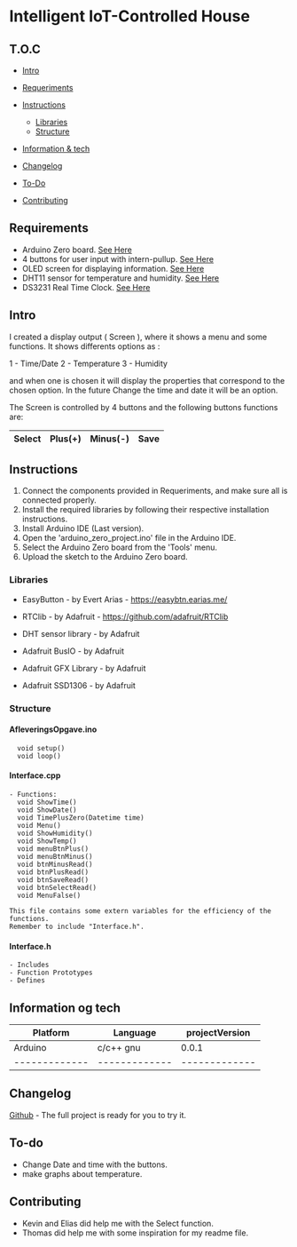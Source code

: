 # Intelligent IoT-Controlled House



## T.O.C

* [Intro](#Intro)
* [Requeriments](#Requeriments)

* [Instructions](#Instructions)

   * [Libraries](#Libraries)
   * [Structure](#Structure)
   
* [Information & tech](#Information-og-tech)
* [Changelog](#Changelog)
* [To-Do](#To-do)
* [Contributing](#Contributing)


## Requirements

- Arduino Zero board. [See Here](https://store.arduino.cc/products/arduino-zero)
- 4 buttons for user input with intern-pullup. [See Here](https://ardustore.dk/produkt/tactile-print-push-button-6x6x5mm?gclid=CjwKCAjw-IWkBhBTEiwA2exyO94873bkykivqHhJ76OJxMIguEzHdmNpNAZ3KMVINccsGDTCjgwn7RoCkdUQAvD_BwE)
- OLED screen for displaying information. [See Here](https://ardustore.dk/produkt/display-oled-0-96%e2%80%b3-i2c-128x64-module-hvid)
- DHT11 sensor for temperature and humidity. [See Here](https://ardustore.dk/produkt/dht-11-temperature-humidity-module)
- DS3231 Real Time Clock. [See Here](https://techbitshop.dk/vare/ds3231-at24c32-rtc-i2c-clock-module/?utm_source=Google+Shopping&utm_medium=cpc&utm_campaign=techbitshop_ctx&gclid=CjwKCAjw-IWkBhBTEiwA2exyO2gDGx2PlvWAkwPOLhUiscW6q3YP58kkfcwnMKu4Ql5crO-m6gcD1RoCbpEQAvD_BwE)

## Intro

I created a display output ( Screen ), where it shows a menu and some functions.
It shows differents options as :

  1 - Time/Date
  2 - Temperature
  3 - Humidity
  
and when one is chosen it will display the properties that correspond to the chosen option.
In the future Change the time and date it will be an option.

The Screen is controlled by 4 buttons and the following buttons functions are: 

| Select |  Plus(+) | Minus(-) | Save  |
| ------ | -------- | ---------| ----- |
   
## Instructions

1. Connect the components provided in Requeriments, and make sure all is connected properly.
2. Install the required libraries by following their respective installation instructions.
3. Install Arduino IDE (Last version).
4. Open the 'arduino_zero_project.ino' file in the Arduino IDE.
5. Select the Arduino Zero board from the 'Tools' menu.
6. Upload the sketch to the Arduino Zero board.

### Libraries

  - EasyButton - by Evert Arias - https://easybtn.earias.me/

  - RTClib - by Adafruit - https://github.com/adafruit/RTClib

  - DHT sensor library - by Adafruit

  - Adafruit BusIO - by Adafruit

  - Adafruit GFX Library - by Adafruit

  - Adafruit SSD1306 - by Adafruit

### Structure

  #### AfleveringsOpgave.ino
  
      void setup()
      void loop()
    
  #### Interface.cpp
    - Functions:
      void ShowTime()
      void ShowDate()
      void TimePlusZero(Datetime time)
      void Menu()
      void ShowHumidity()
      void ShowTemp()
      void menuBtnPlus()
      void menuBtnMinus()
      void btnMinusRead()
      void btnPlusRead()
      void btnSaveRead()
      void btnSelectRead()
      void MenuFalse()
      
    This file contains some extern variables for the efficiency of the functions.
    Remember to include "Interface.h".
    
  #### Interface.h
  
    - Includes
    - Function Prototypes
    - Defines

## Information og tech


| Platform      |    Language   | projectVersion| 
| ------------- | ------------- | ------------- |
|    Arduino    |    c/c++ gnu  |       0.0.1   |
| ------------- | ------------- | ------------- |






## Changelog
[Github](https://github.com/Cabuxito/EmbeddedOpgave) - The full project is ready for you to try it.



## To-do

* Change Date and time with the buttons.
* make graphs about temperature.

## Contributing

* Kevin and Elias did help me with the Select function.
* Thomas did help me with some inspiration for my readme file. 

